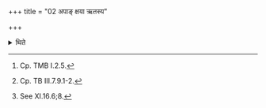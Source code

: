+++
title = "02 अपाङ् क्षया ऋतस्य"

+++

<details><summary>थिते</summary>

2. Having addressed the pressing-stones which have been placed (upon the skin) with apāṁ kṣayā r̥tasya garbhāḥ...[^1] and with yukta stha vahata...[^2] (the Adhvaryu arranges) the utensils of the Savanīya-animal-sacrifice in the same manner as that of the Agnīṣomīya (-animal-sacrifice) (and) scoops the ghees in the same manner as that of the Agnīṣomīya (-animal sacrifice).[^3]   

[^1]: Cp. TMB I.2.5.  

[^2]: Cp. TB III.7.9.1-2.  

[^3]: See XI.16.6;8.  
</details>
